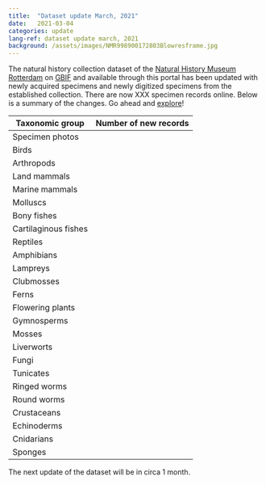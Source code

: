 ```yaml
---
title:  "Dataset update March, 2021"
date:   2021-03-04
categories: update
lang-ref: dataset update march, 2021
background: /assets/images/NMR998900172803Blowresframe.jpg
---
```


The natural history collection dataset of the [Natural History Museum Rotterdam](https://www.hetnatuurhistorisch.nl/en) on [GBIF](https://www.gbif.org/) and available through this portal has been updated with newly acquired specimens and newly digitized specimens from the established collection. There are now XXX specimen records online. Below is a summary of the changes. Go ahead and [explore](https://hp-nhm-rotterdam.gbif-staging.org/data)!

Taxonomic group | Number of new records
---------- | ----------  
Specimen photos | 
Birds | 
Arthropods | 
Land mammals | 
Marine mammals | 
Molluscs | 
Bony fishes | 
Cartilaginous fishes | 
Reptiles | 
Amphibians | 
Lampreys | 
Clubmosses | 
Ferns | 
Flowering plants | 
Gymnosperms | 
Mosses | 
Liverworts | 
Fungi | 
Tunicates | 
Ringed worms | 
Round worms | 
Crustaceans | 
Echinoderms | 
Cnidarians | 
Sponges | 

The next update of the dataset will be in circa 1 month.

